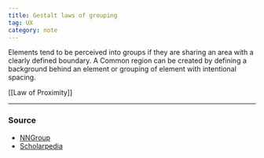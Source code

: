 ```yaml
---
title: Gestalt laws of grouping
tag: UX
category: note
---
```


Elements tend to be perceived into groups if they are sharing an area with a clearly defined boundary. A Common region can be created by defining a background behind an element or grouping of element with intentional spacing. 

[[Law of Proximity]]

---
### Source
- [NNGroup](https://www.nngroup.com/articles/common-region/)
- [Scholarpedia](http://www.scholarpedia.org/article/Gestalt_principles)